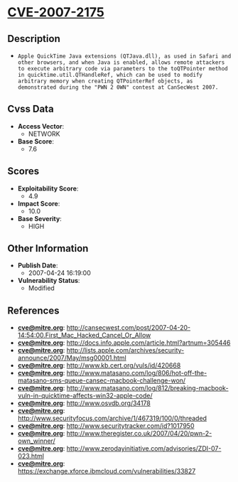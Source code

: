 
# [CVE-2007-2175](http://cansecwest.com/post/2007-04-20-14:54:00.First_Mac_Hacked_Cancel_Or_Allow)

## Description

- `Apple QuickTime Java extensions (QTJava.dll), as used in Safari and other browsers, and when Java is enabled, allows remote attackers to execute arbitrary code via parameters to the toQTPointer method in quicktime.util.QTHandleRef, which can be used to modify arbitrary memory when creating QTPointerRef objects, as demonstrated during the "PWN 2 0WN" contest at CanSecWest 2007.`

## Cvss Data

- **Access Vector**:
  - NETWORK
- **Base Score**:
  - 7.6

## Scores

- **Exploitability Score**:
  - 4.9
- **Impact Score**:
  - 10.0
- **Base Severity**:
  - HIGH

## Other Information

- **Publish Date**:
  - 2007-04-24 16:19:00
- **Vulnerability Status**:
  - Modified

## References

- **cve@mitre.org**: http://cansecwest.com/post/2007-04-20-14:54:00.First_Mac_Hacked_Cancel_Or_Allow
- **cve@mitre.org**: http://docs.info.apple.com/article.html?artnum=305446
- **cve@mitre.org**: http://lists.apple.com/archives/security-announce/2007/May/msg00001.html
- **cve@mitre.org**: http://www.kb.cert.org/vuls/id/420668
- **cve@mitre.org**: http://www.matasano.com/log/806/hot-off-the-matasano-sms-queue-cansec-macbook-challenge-won/
- **cve@mitre.org**: http://www.matasano.com/log/812/breaking-macbook-vuln-in-quicktime-affects-win32-apple-code/
- **cve@mitre.org**: http://www.osvdb.org/34178
- **cve@mitre.org**: http://www.securityfocus.com/archive/1/467319/100/0/threaded
- **cve@mitre.org**: http://www.securitytracker.com/id?1017950
- **cve@mitre.org**: http://www.theregister.co.uk/2007/04/20/pwn-2-own_winner/
- **cve@mitre.org**: http://www.zerodayinitiative.com/advisories/ZDI-07-023.html
- **cve@mitre.org**: https://exchange.xforce.ibmcloud.com/vulnerabilities/33827
